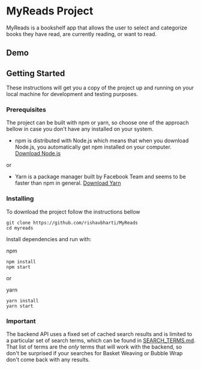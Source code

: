 # MyReads Project

MyReads is a bookshelf app that allows the user to select and categorize books they have read, are currently reading, or
want to read.

## Demo



## Getting Started

These instructions will get you a copy of the project up and running on your local machine for development and testing 
purposes. 

### Prerequisites

The project can be built with npm or yarn, so choose one of the approach bellow in case you don't 
have any installed on your system. 

* npm is distributed with Node.js which means that when you download Node.js, 
you automatically get npm installed on your computer. [Download Node.js](https://github.com/facebookincubator/create-react-app)

or

* Yarn is a package manager built by Facebook Team and seems to be faster than npm in general.  [Download Yarn](https://yarnpkg.com/en/docs/install)

### Installing

To download the project follow the instructions bellow

```
git clone https://github.com/rishavbharti/MyReads
cd myreads
```

Install dependencies and run with:
 
npm
```
npm install
npm start
```
or

yarn
```
yarn install
yarn start
```

### Important
The backend API uses a fixed set of cached search results and is limited to a particular set of search terms, which can 
be found in [SEARCH_TERMS.md](SEARCH_TERMS.md). That list of terms are the _only_ terms that will work with the backend,
so don't be surprised if your searches for Basket Weaving or Bubble Wrap don't come back with any results.